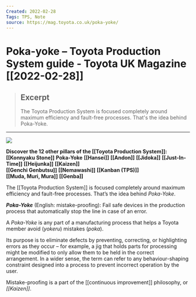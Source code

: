 ```yaml
---
Created: 2022-02-28
Tags: TPS, Note
source: https://mag.toyota.co.uk/poka-yoke/
---
```


# Poka-yoke – Toyota Production System guide - Toyota UK Magazine [[2022-02-28]]

> ## Excerpt
> The Toyota Production System is focused completely around maximum efficiency and fault-free processes. That's the idea behind Poka-Yoke.

---

![](https://mag.toyota.co.uk/wp-content/uploads/sites/2/2013/05/Poka-Yoke-2.jpg)

**Discover the 12 other pillars of the [[Toyota Production System]]:**  
**[[Konnyaku Stone]]**
**Poka-Yoke**
**[[Hansei]]**
**[[Andon]]**
**[[Jidoka]]**
**[[Just-In-Time]]**
**[[Heijunka]]**
**[[Kaizen]]**  
**[[Genchi Genbutsu]]**
**[[Nemawashi]]**
**[[Kanban (TPS)]]**  
**[[Muda, Muri, Mura]]**
**[[Genba]]**

The [[Toyota Production System]] is focused completely around maximum efficiency and fault-free processes. That’s the idea behind _Poka-Yoke_.

_**Poka-Yoke**_ (English: mistake-proofing): Fail safe devices in the production process that automatically stop the line in case of an error.

A _Poka-Yoke_ is any part of a manufacturing process that helps a Toyota member avoid (_yokeru_) mistakes (_poka_).

Its purpose is to eliminate defects by preventing, correcting, or highlighting errors as they occur – for example, a jig that holds parts for processing might be modified to only allow them to be held in the correct arrangement. In a wider sense, the term can refer to any behaviour-shaping constraint designed into a process to prevent incorrect operation by the user.

Mistake-proofing is a part of the [[continuous improvement]] philosophy, or _[[Kaizen]]_. 

